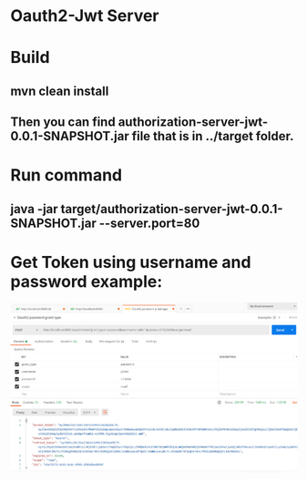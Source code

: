 ﻿# Oauth2-Jwt Server
 
# Build 
## mvn clean install
## Then you can find authorization-server-jwt-0.0.1-SNAPSHOT.jar file that is in ../target folder.

# Run command
## java -jar target/authorization-server-jwt-0.0.1-SNAPSHOT.jar --server.port=80 

# Get Token using username and password example:

![alt text](https://github.com/Crouching-Tiger-Hidden-Dragon/Authorization-Server-JWT/blob/master/images/postman-Oauth-authenticate-demo.png?raw=true)
